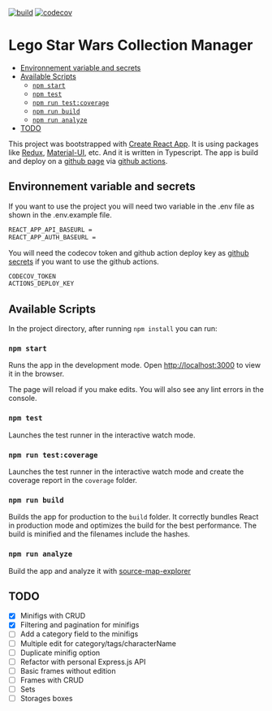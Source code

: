 [![build](https://github.com/personal-projects-emilio/lego-sw-collection-manager-ts/actions/workflows/build.yml/badge.svg)](https://github.com/personal-projects-emilio/lego-sw-collection-manager-ts/actions/workflows/build.yml)
[![codecov](https://codecov.io/gh/personal-projects-emilio/lego-sw-collection-manager-ts/branch/main/graph/badge.svg?token=RZ5YLKOXJP)](https://codecov.io/gh/personal-projects-emilio/lego-sw-collection-manager-ts)

# Lego Star Wars Collection Manager
  - [Environnement variable and secrets](#environnement-variable-and-secrets)
  - [Available Scripts](#available-scripts)
    - [`npm start`](#npm-start)
    - [`npm test`](#npm-test)
    - [`npm run test:coverage`](#npm-run-testcoverage)
    - [`npm run build`](#npm-run-build)
    - [`npm run analyze`](#npm-run-analyze)
  - [TODO](#todo)


This project was bootstrapped with [Create React App](https://github.com/facebook/create-react-app). It is using packages like [Redux](https://redux.js.org/), [Material-UI](https://mui.com/), etc. And it is written in Typescript. The app is build and deploy on a [github page](https://personal-projects-emilio.github.io/lego-sw-collection-manager-ts/minifigs) via [github actions](https://github.com/personal-projects-emilio/lego-sw-collection-manager-ts/blob/main/.github/workflows/deploy.yml).

## Environnement variable and secrets

If you want to use the project you will need two variable in the .env file as shown in the .env.example file.
```sh
REACT_APP_API_BASEURL =
REACT_APP_AUTH_BASEURL =
```
You will need the codecov token and github action deploy key as [github secrets](https://docs.github.com/en/actions/security-guides/encrypted-secrets#creating-encrypted-secrets-for-a-repository) if you want to use the github actions.
```sh
CODECOV_TOKEN
ACTIONS_DEPLOY_KEY
```
## Available Scripts

In the project directory, after running `npm install` you can run:

### `npm start`

Runs the app in the development mode.
Open [http://localhost:3000](http://localhost:3000) to view it in the browser.

The page will reload if you make edits.
You will also see any lint errors in the console.

### `npm test`
Launches the test runner in the interactive watch mode.


### `npm run test:coverage`
Launches the test runner in the interactive watch mode and create the coverage report in the `coverage` folder.

### `npm run build`
Builds the app for production to the `build` folder.
It correctly bundles React in production mode and optimizes the build for the best performance.
The build is minified and the filenames include the hashes.

### `npm run analyze`
Build the app and analyze it with [source-map-explorer](https://github.com/danvk/source-map-explorer)

## TODO
- [x] Minifigs with CRUD
- [x] Filtering and pagination for minifigs
- [ ] Add a category field to the minifigs
- [ ] Multiple edit for category/tags/characterName
- [ ] Duplicate minifig option
- [ ] Refactor with personal Express.js API
- [ ] Basic frames without edition
- [ ] Frames with CRUD
- [ ] Sets
- [ ] Storages boxes
